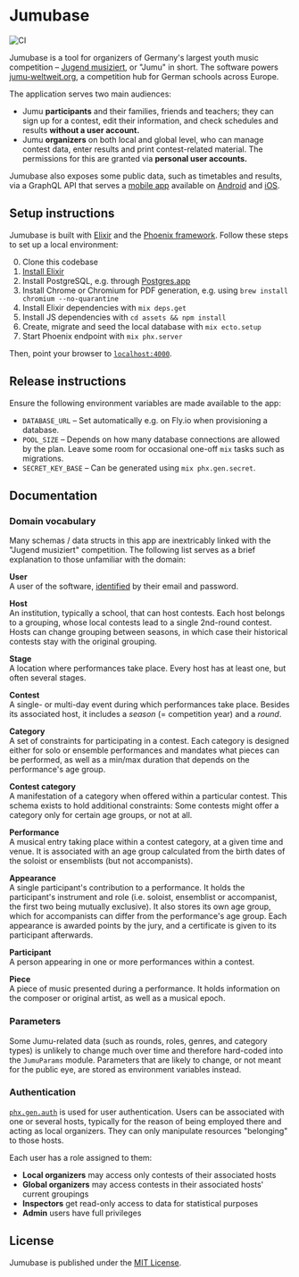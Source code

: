 # Jumubase

![CI](https://github.com/richeterre/jumubase/workflows/CI/badge.svg)

Jumubase is a tool for organizers of Germany's largest youth music competition – [Jugend musiziert][jugend-musiziert], or "Jumu" in short. The software powers [jumu-weltweit.org][jumu-weltweit], a competition hub for German schools across Europe.

The application serves two main audiences:

- Jumu **participants** and their families, friends and teachers; they can sign up for a contest, edit their information, and check schedules and results **without a user account.**
- Jumu **organizers** on both local and global level, who can manage contest data, enter results and print contest-related material. The permissions for this are granted via **personal user accounts.**

Jumubase also exposes some public data, such as timetables and results, via a GraphQL API that serves a [mobile app](jumu-app) available on [Android][jumu-app-android] and [iOS][jumu-app-ios].

[jugend-musiziert]: https://en.wikipedia.org/wiki/Jugend_musiziert
[jumu-weltweit]: http://www.jumu-weltweit.org
[jumu-app]: https://github.com/richeterre/jumu-app
[jumu-app-android]: https://play.google.com/store/apps/details?id=jugendmusiziert.jumunordost&hl=de
[jumu-app-ios]: https://apps.apple.com/de/app/jumu-weltweit/id1088620132

## Setup instructions

Jumubase is built with [Elixir][elixir] and the [Phoenix framework][phoenix-framework]. Follow these steps to set up a local environment:

0. Clone this codebase
1. [Install Elixir][elixir-installation]
1. Install PostgreSQL, e.g. through [Postgres.app][postgres-app]
1. Install Chrome or Chromium for PDF generation, e.g. using `brew install chromium --no-quarantine`
1. Install Elixir dependencies with `mix deps.get`
1. Install JS dependencies with `cd assets && npm install`
1. Create, migrate and seed the local database with `mix ecto.setup`
1. Start Phoenix endpoint with `mix phx.server`

Then, point your browser to [`localhost:4000`][localhost].

[elixir]: https://www.elixir-lang.org
[phoenix-framework]: https://phoenixframework.org
[elixir-installation]: https://elixir-lang.org/install.html
[postgres-app]: https://postgresapp.com
[localhost]: http://localhost:4000

## Release instructions

Ensure the following environment variables are made available to the app:

- `DATABASE_URL` – Set automatically e.g. on Fly.io when provisioning a database.
- `POOL_SIZE` – Depends on how many database connections are allowed by the plan. Leave some room for occasional one-off `mix` tasks such as migrations.
- `SECRET_KEY_BASE` – Can be generated using `mix phx.gen.secret`.

## Documentation

### Domain vocabulary

Many schemas / data structs in this app are inextricably linked with the "Jugend musiziert" competition. The following list serves as a brief explanation to those unfamiliar with the domain:

**User**<br />
A user of the software, [identified](#authentication) by their email and password.

**Host**<br />
An institution, typically a school, that can host contests. Each host belongs to a grouping, whose local contests lead to a single 2nd-round contest. Hosts can change grouping between seasons, in which case their historical contests stay with the original grouping.

**Stage**<br />
A location where performances take place. Every host has at least one, but often several stages.

**Contest**<br />
A single- or multi-day event during which performances take place. Besides its associated host, it includes a _season_ (= competition year) and a _round_.

**Category**<br />
A set of constraints for participating in a contest. Each category is designed either for solo or ensemble performances and mandates what pieces can be performed, as well as a min/max duration that depends on the performance's age group.

**Contest category**<br />
A manifestation of a category when offered within a particular contest. This schema exists to hold additional constraints: Some contests might offer a category only for certain age groups, or not at all.

**Performance**<br />
A musical entry taking place within a contest category, at a given time and venue. It is associated with an age group calculated from the birth dates of the soloist or ensemblists (but not accompanists).

**Appearance**<br />
A single participant's contribution to a performance. It holds the participant's instrument and role (i.e. soloist, ensemblist or accompanist, the first two being mutually exclusive). It also stores its own age group, which for accompanists can differ from the performance's age group. Each appearance is awarded points by the jury, and a certificate is given to its participant afterwards.

**Participant**<br />
A person appearing in one or more performances within a contest.

**Piece**<br />
A piece of music presented during a performance. It holds information on the composer or original artist, as well as a musical epoch.

### Parameters

Some Jumu-related data (such as rounds, roles, genres, and category types) is unlikely to change much over time and therefore hard-coded into the `JumuParams` module. Parameters that are likely to change, or not meant for the public eye, are stored as environment variables instead.

### Authentication

[`phx.gen.auth`][phx.gen.auth] is used for user authentication. Users can be associated with one or several hosts, typically for the reason of being employed there and acting as local organizers. They can only manipulate resources "belonging" to those hosts.

Each user has a role assigned to them:

- **Local organizers** may access only contests of their associated hosts
- **Global organizers** may access contests in their associated hosts' current groupings
- **Inspectors** get read-only access to data for statistical purposes
- **Admin** users have full privileges

[phx.gen.auth]: https://hexdocs.pm/phx_gen_auth

## License

Jumubase is published under the [MIT License][mit-license].

[mit-license]: https://opensource.org/licenses/MIT
